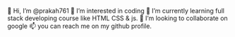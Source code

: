 👋 Hi, I’m @prakah761
👀 I’m interested in coding
🌱 I’m currently learning full stack developing course like HTML CSS & js.
💞️ I’m looking to collaborate on google
📫 you can reach me on my github profile.
